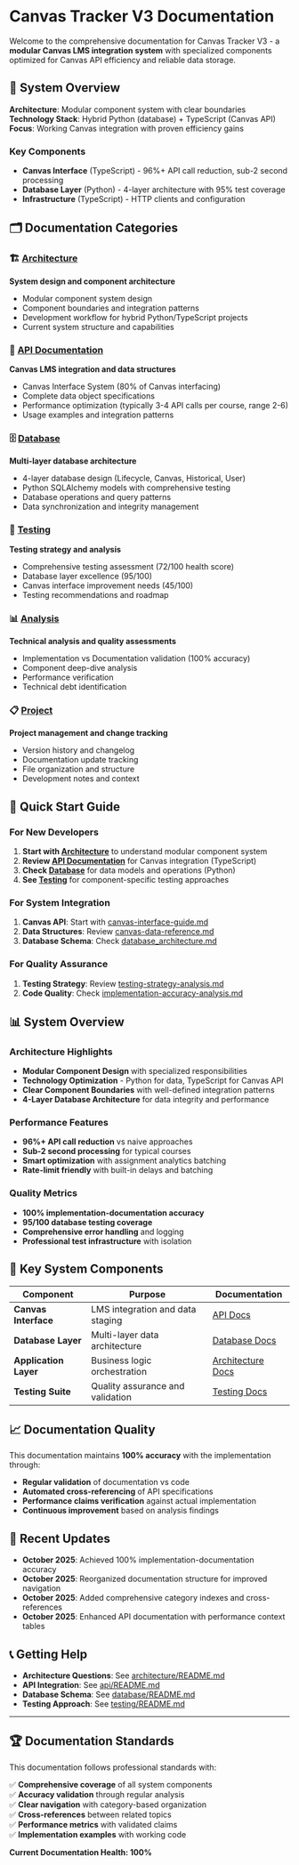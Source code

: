 # Canvas Tracker V3 Documentation

Welcome to the comprehensive documentation for Canvas Tracker V3 - a **modular Canvas LMS integration system** with specialized components optimized for Canvas API efficiency and reliable data storage.

## 🎯 System Overview

**Architecture**: Modular component system with clear boundaries  
**Technology Stack**: Hybrid Python (database) + TypeScript (Canvas API)  
**Focus**: Working Canvas integration with proven efficiency gains

### Key Components
- **Canvas Interface** (TypeScript) - 96%+ API call reduction, sub-2 second processing
- **Database Layer** (Python) - 4-layer architecture with 95% test coverage  
- **Infrastructure** (TypeScript) - HTTP clients and configuration

## 🗂️ Documentation Categories

### 🏗️ [Architecture](./architecture/)
**System design and component architecture**
- Modular component system design
- Component boundaries and integration patterns  
- Development workflow for hybrid Python/TypeScript projects
- Current system structure and capabilities

### 🔌 [API Documentation](./api/)
**Canvas LMS integration and data structures**
- Canvas Interface System (80% of Canvas interfacing)
- Complete data object specifications  
- Performance optimization (typically 3-4 API calls per course, range 2-6)
- Usage examples and integration patterns

### 🗄️ [Database](./database/)
**Multi-layer database architecture** 
- 4-layer database design (Lifecycle, Canvas, Historical, User)
- Python SQLAlchemy models with comprehensive testing
- Database operations and query patterns
- Data synchronization and integrity management

### 🧪 [Testing](./testing/)
**Testing strategy and analysis**
- Comprehensive testing assessment (72/100 health score)
- Database layer excellence (95/100)
- Canvas interface improvement needs (45/100)
- Testing recommendations and roadmap

### 📊 [Analysis](./analysis/)
**Technical analysis and quality assessments**
- Implementation vs Documentation validation (100% accuracy)
- Component deep-dive analysis
- Performance verification
- Technical debt identification

### 📋 [Project](./project/)
**Project management and change tracking**
- Version history and changelog
- Documentation update tracking
- File organization and structure
- Development notes and context

## 🚀 Quick Start Guide

### For New Developers
1. **Start with [Architecture](./architecture/)** to understand modular component system
2. **Review [API Documentation](./api/)** for Canvas integration (TypeScript)
3. **Check [Database](./database/)** for data models and operations (Python)
4. **See [Testing](./testing/)** for component-specific testing approaches

### For System Integration
1. **Canvas API**: Start with [canvas-interface-guide.md](./api/canvas-interface-guide.md)
2. **Data Structures**: Review [canvas-data-reference.md](./api/canvas-data-reference.md)
3. **Database Schema**: Check [database_architecture.md](./database/database_architecture.md)

### For Quality Assurance  
1. **Testing Strategy**: Review [testing-strategy-analysis.md](./testing/testing-strategy-analysis.md)
2. **Code Quality**: Check [implementation-accuracy-analysis.md](./analysis/implementation-accuracy-analysis.md)

## 📊 System Overview

### Architecture Highlights
- **Modular Component Design** with specialized responsibilities
- **Technology Optimization** - Python for data, TypeScript for Canvas API
- **Clear Component Boundaries** with well-defined integration patterns
- **4-Layer Database Architecture** for data integrity and performance

### Performance Features
- **96%+ API call reduction** vs naive approaches
- **Sub-2 second processing** for typical courses
- **Smart optimization** with assignment analytics batching
- **Rate-limit friendly** with built-in delays and batching

### Quality Metrics
- **100% implementation-documentation accuracy**
- **95/100 database testing coverage**
- **Comprehensive error handling** and logging
- **Professional test infrastructure** with isolation

## 🎯 Key System Components

| Component | Purpose | Documentation |
|-----------|---------|---------------|
| **Canvas Interface** | LMS integration and data staging | [API Docs](./api/) |
| **Database Layer** | Multi-layer data architecture | [Database Docs](./database/) |
| **Application Layer** | Business logic orchestration | [Architecture Docs](./architecture/) |
| **Testing Suite** | Quality assurance and validation | [Testing Docs](./testing/) |

## 📈 Documentation Quality

This documentation maintains **100% accuracy** with the implementation through:

- **Regular validation** of documentation vs code
- **Automated cross-referencing** of API specifications  
- **Performance claims verification** against actual implementation
- **Continuous improvement** based on analysis findings

## 🔄 Recent Updates

- **October 2025**: Achieved 100% implementation-documentation accuracy
- **October 2025**: Reorganized documentation structure for improved navigation
- **October 2025**: Added comprehensive category indexes and cross-references
- **October 2025**: Enhanced API documentation with performance context tables

## 📞 Getting Help

- **Architecture Questions**: See [architecture/README.md](./architecture/README.md)
- **API Integration**: See [api/README.md](./api/README.md)  
- **Database Schema**: See [database/README.md](./database/README.md)
- **Testing Approach**: See [testing/README.md](./testing/README.md)

---

## 🏆 Documentation Standards

This documentation follows professional standards with:

✅ **Comprehensive coverage** of all system components  
✅ **Accuracy validation** through regular analysis  
✅ **Clear navigation** with category-based organization  
✅ **Cross-references** between related topics  
✅ **Performance metrics** with validated claims  
✅ **Implementation examples** with working code  

**Current Documentation Health: 100%**